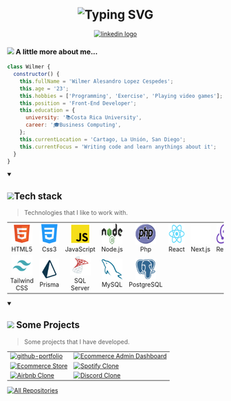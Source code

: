 <h1 align="center"> 
  <img src="https://readme-typing-svg.demolab.com?font=Fira+Code&size=30&duration=4000&pause=1000&color=2BBC8A&center=true&vCenter=true&width=435&lines=Hello%2C+there!;This+is+Wilmer+Lopez;Front-End+Developer;Nice+to+meet+you!" alt="Typing SVG" />
</h1>

<div align="center">
  <a href="https://www.linkedin.com/in/wilmer-lopez-cespedes/" target="_blank">
    <img src="https://raw.githubusercontent.com/maurodesouza/profile-readme-generator/master/src/assets/icons/social/linkedin/default.svg" width="52" height="40" alt="linkedin logo"  />
  </a>
</div>

### <img src="https://media.giphy.com/media/VgCDAzcKvsR6OM0uWg/giphy.gif" width="50"> A little more about me...

```javascript
class Wilmer {
  constructor() {
    this.fullName = 'Wilmer Alesandro Lopez Cespedes';
    this.age = '23';
    this.hobbies = ['Programming', 'Exercise', 'Playing video games'];
    this.position = 'Front-End Developer';
    this.education = {
      university: '📚Costa Rica University',
      career: '🎓Business Computing',
    };
    this.currentLocation = 'Cartago, La Unión, San Diego';
    this.currentFocus = 'Writing code and learn anythings about it';
  }
}
```

<details open>
  <summary><h2 align="left" id="macropower-tech"><img src="https://media.giphy.com/media/juua9i2c2fA0AIp2iq/giphy.gif" width="50">Tech stack</h2>

> Technologies that I like to work with.</summary>

  <table>
    <tr>
      <td align="center" width="96">
        <a href="#macropower-tech">
          <img src="./assets/html.png" width="48" height="48" alt="HTML5" />
        </a>
        <br>HTML5
      </td>
      <td align="center" width="96">
        <a href="#macropower-tech">
          <img src="./assets/css3.png" width="48" height="48" alt="Css3" />
        </a>
        <br>Css3
      </td>
      <td align="center" width="96">
        <a href="#macropower-tech">
          <img src="./assets/js.png" width="48" height="48" alt="JavaScript" />
        </a>
        <br>JavaScript
      </td>
      <td align="center" width="96">
        <a href="#macropower-tech">
          <img src="./assets/nodejs.png" width="48" height="48" alt="Nodejs" />
        </a>
        <br>Node.js
      </td>
      <td align="center" width="96">
        <a href="#macropower-tech">
          <img src="./assets/php.svg" width="48" height="48" alt="Php" />
        </a>
        <br>Php
      </td>
      <td align="center" width="96">
        <a href="#macropower-tech">
          <img src="./assets/react.png" width="48" height="48" alt="React" />
        </a>
        <br>React
      </td>
      <td align="center" width="96">
        <a href="#macropower-tech">
          <img src="./assets/nextjs.png" width="48" height="48" alt="Next.js" />
        </a>
        <br>Next.js
      </td>
      <td align="center" width="96">
        <a href="#macropower-tech">
          <img src="./assets/redux.png" width="48" height="48" alt="Redux" />
        </a>
        <br>Redux
      </td>
      <td align="center" width="96">
        <a href="#macropower-tech">
          <img src="./assets/ts.png" width="48" height="48" alt="TypeScript" />
        </a>
        <br>TypeScript
      </td>
    </tr>
    <tr>      
      <td align="center" width="96">
        <a href="#macropower-tech" >
          <img src="./assets/tailwind.png" width="48" height="48" alt="Tailwind CSS" />
        </a>
        <br>Tailwind CSS
      </td>
      <td align="center" width="96">
        <a href="#macropower-tech" >
          <img src="./assets/prisma.png" width="48" height="48" alt="Prisma" />
        </a>
        <br>Prisma
      </td>
      <td align="center" width="96">
        <a href="#macropower-tech" >
          <img src="./assets/microsoft-sql-server.png" width="48" height="48" alt="SQL Server" />
        </a>
        <br>SQL Server
      </td>
      <td align="center" width="96">
        <a href="#macropower-tech" >
          <img src="./assets/mysql.png" width="48" height="48" alt="MySQL" />
        </a>
        <br>MySQL
      </td>
      <td align="center" width="96">
        <a href="#macropower-tech" >
          <img src="./assets/postgresql.png" width="48" height="48" alt="PostgreSQL" />
        </a>
        <br>PostgreSQL
      </td>
    </tr>
  </table>
</details>

<details open> 
  <summary><h2><img src="https://media.giphy.com/media/YULPJoecGetvtOm1H0/giphy.gif" width="50"> Some Projects</h2>
  
  > Some projects that I have developed.</summary>
  
  <table>
    <tr>
      <td>
        <a href="https://github.com/WilmerL2000/portfolio-v2"><img width="400" height="auto" src="https://res.cloudinary.com/wils09/image/upload/v1693799428/GitHub/portfolio-v2/home_aq3wi6.webp" alt="github-portfolio"></a>
      </td>
      <td>
        <a href="https://github.com/WilmerL2000/ecommerce-admin"><img width="400" height="auto" src="https://res.cloudinary.com/wils09/image/upload/v1692461750/GitHub/ecommerce/admin%20dashboard/home_u8yorn.png" alt="Ecommerce Admin Dashboard"></a>
      </td>
    </tr>
      <td>
          <a href="https://github.com/WilmerL2000/ecommerce-store"><img width="400" height="auto" src="https://res.cloudinary.com/wils09/image/upload/v1692397309/GitHub/ecommerce/store/category_syvahg.png" alt="Ecommerce Store"></a>
        </td>
        <td>
          <a href="https://github.com/WilmerL2000/spotify-clone"><img width="400" height="auto" src="https://res.cloudinary.com/wils09/image/upload/v1692395770/GitHub/spotify-clone/home_cyndhz.png" alt="Spotify Clone"></a>
        </td>
    <tr>
    </tr>
      <td>
          <a href="https://github.com/WilmerL2000/airbnb-clone-app"><img width="400" height="auto" src="https://res.cloudinary.com/wils09/image/upload/v1686198213/GitHub/airbnb-clone/home_tw61su.jpg" alt="Airbnb Clone"></a>
        </td>
        <td>
          <a href="https://github.com/WilmerL2000/discord-clone"><img width="400" height="auto" src="https://res.cloudinary.com/wils09/image/upload/v1699306004/GitHub/discord-clone/home_akmwsy.webp" alt="Discord Clone"></a>
        </td>
    <tr>
    
  </table>

<a href="https://github.com/WilmerL2000?tab=repositories"><img alt="All Repositories" title="All Repositories" src="https://custom-icon-badges.demolab.com/badge/-Click%20Here%20For%20All%20My%20Repos-1F222E?style=for-the-badge&logoColor=white&logo=repo"/></a>

</details>

